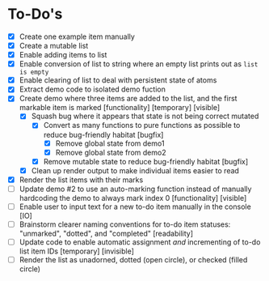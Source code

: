 # To-Do's

- [x] Create one example item manually
- [x] Create a mutable list
- [x] Enable adding items to list
- [x] Enable conversion of list to string where an empty list prints out as `list is empty`
- [x] Enable clearing of list to deal with persistent state of atoms
- [x] Extract demo code to isolated demo fuction 
- [x] Create demo where three items are added to the list, and the first markable item is marked [functionality] [temporary] [visible]
    - [x] Squash bug where it appears that state is not being correct mutated
        - [x] Convert as many functions to pure functions as possible to reduce bug-friendly habitat [bugfix]
            - [x] Remove global state from demo1
            - [x] Remove global state from demo2
        - [x] Remove mutable state to reduce bug-friendly habitat [bugfix]
    - [x] Clean up render output to make individual items easier to read
- [x] Render the list items with their marks
- [ ] Update demo #2 to use an auto-marking function instead of manually hardcoding the demo to always mark index 0 [functionality] [visible]
- [ ] Enable user to input text for a new to-do item manually in the console [IO]
- [ ] Brainstorm clearer naming conventions for to-do item statuses: "unmarked", "dotted", and "completed" [readability]
- [ ] Update code to enable automatic assignment *and* incrementing of to-do list item IDs [temporary] [invisible]
- [ ] Render the list as unadorned, dotted (open circle), or checked (filled circle)